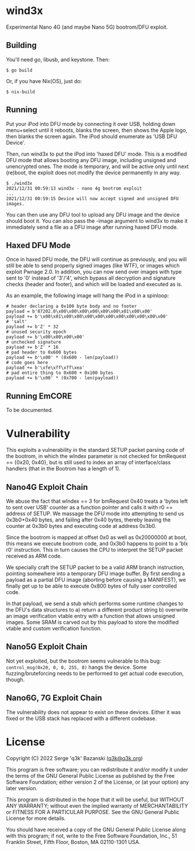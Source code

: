 wind3x
======

Experimental Nano 4G (and maybe Nano 5G) bootrom/DFU exploit.

Building
--------

You'll need go, libusb, and keystone. Then:

    $ go build

Or, if you have Nix(OS), just do:

    $ nix-build

Running
-------

Put your iPod into DFU mode by connecting it over USB, holding down menu+select until it reboots, blanks the screen, then shows the Apple logo, then blanks the screen again. The iPod should enumerate as 'USB DFU Device'.

Then, run wind3x to put the iPod into 'haxed DFU' mode. This is a modified DFU mode that allows booting any DFU image, including unsigned and unencrypted ones. The mode is temporary, and will be active only until next (re)boot, the exploit does not modify the device permanently in any way.

    $ ./wind3x
    2021/12/31 00:59:13 wind3x - nano 4g bootrom exploit
    ...
    2021/12/31 00:59:15 Device will now accept signed and unsigned DFU images.

You can then use any DFU tool to upload any DFU image and the device should boot it. You can also pass the -image argument to wind3x to make it immediately send a file as a DFU image after running haxed DFU mode.

Haxed DFU Mode
--------------

Once in haxed DFU mode, the DFU will continue as previously, and you will still be able to send properly signed images (like WTF), or images which exploit Pwnage 2.0. In addition, you can now send over images with type sent to '0' instead of '3'/'4', which bypass all decryption and signature checks (header and footer), and which will be loaded and executed as is.

As an example, the following image will hang the iPod in a spinloop:

    # header declaring a 0x100 byte body and no footer
    payload = b'87202.0\x00\x00\x00\x00\x00\x00\x01\x00\x00'
    payload += b'\x00\x01\x00\x00\x00\x00\x00\x00\x00\x00\x00\x00'
    # 'salt'
    payload += b'Z' * 32
    # unused security epoch
    payload += b'\x00\x00\x00\x00'
    # unchecked signature
    payload += b'Z' * 16
    # pad header to 0x600 bytes
    payload += b'\x00' * (0x600 - len(payload))
    # code goes here
    payload += b'\xfe\xff\xff\xea'
    # pad entire thing to 0x600 + 0x100 bytes
    payload += b'\x00' * (0x700 - len(payload))


Running EmCORE
--------------

To be documented.

Vulnerability
=============

This exploits a vulnerability in the standard SETUP packet parsing code of the bootrom, in which the wIndex parameter is not checked for bmRequest == {0x20, 0x40}, but is still used to index an array of interface/class handlers (that in the Bootrom has a length of 1).

Nano4G Exploit Chain
--------------------

We abuse the fact that wIndex == 3 for bmRequest 0x40 treats a 'bytes left to sent over USB' counter as a function pointer and calls it with r0 == address of SETUP. We massage the DFU mode into attempting to send us 0x3b0+0x40 bytes, and failing after 0x40 bytes, thereby leaving the counter at 0x3b0 bytes and executing code at address 0x3b0.

Since the bootrom is mapped at offset 0x0 as well as 0x20000000 at boot, this means we execute bootrom code, and 0x3b0 happens to point to a 'blx r0' instruction. This in turn causes the CPU to interpret the SETUP packet received as ARM code.

We specially craft the SETUP packet to be a valid ARM branch instruction, pointing somewhere into a temporary DFU image buffer. By first sending a payload as a partial DFU image (aborting before causing a MANIFEST), we finally get up to be able to execute 0x800 bytes of fully user controlled code.

In that payload, we send a stub which performs some runtime changes to the DFU's data structures to a) return a different product string b) overwrite an image verification vtable entry with a function that allows unsigned images. Some SRAM is carved out by this payload to store the modified vtable and custom verification function.

Nano5G Exploit Chain
--------------------

Not yet exploited, but the bootrom seems vulnerable to this bug: `control_msg(0x20, 0, 0, 255, 0)` hangs the device. Some fuzzing/bruteforcing needs to be performed to get actual code execution, though.

Nano6G, 7G Exploit Chain
------------------------

The vulnerability does not appear to exist on these devices. Either it was fixed or the USB stack has replaced with a different codebase.

License
=======

Copyright (C) 2022 Serge 'q3k' Bazanski (q3k@q3k.org)

This program is free software; you can redistribute it and/or modify
it under the terms of the GNU General Public License as published by
the Free Software Foundation; either version 2 of the License, or
(at your option) any later version.

This program is distributed in the hope that it will be useful,
but WITHOUT ANY WARRANTY; without even the implied warranty of
MERCHANTABILITY or FITNESS FOR A PARTICULAR PURPOSE.  See the
GNU General Public License for more details.

You should have received a copy of the GNU General Public License along
with this program; if not, write to the Free Software Foundation, Inc.,
51 Franklin Street, Fifth Floor, Boston, MA 02110-1301 USA.
